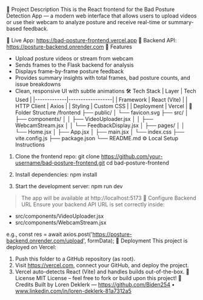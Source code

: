 🎯 Project Description
This is the React frontend for the Bad Posture Detection App — a modern web interface that allows users to upload videos or use their webcam to analyze posture and receive real-time or summary-based feedback.

🔗 Live App: https://bad-posture-frontend.vercel.app
🔗 Backend API: https://posture-backend.onrender.com
🧠 Features
- Upload posture videos or stream from webcam
- Sends frames to the Flask backend for analysis
- Displays frame-by-frame posture feedback
- Provides summary insights with total frames, bad posture counts, and issue breakdowns
- Clean, responsive UI with subtle animations
🛠 Tech Stack
| Layer       | Tech Used        |
|-------------|------------------|
| Framework   | React (Vite)     |
| HTTP Client | Axios            |
| Styling     | Custom CSS       |
| Deployment  | Vercel           |
📂 Folder Structure
/frontend
├── public/
│   └── favicon.svg
├── src/
│   ├── components/
│   │   ├── VideoUploader.jsx
│   │   ├── WebcamStream.jsx
│   │   └── FeedbackDisplay.jsx
│   ├── pages/
│   │   └── Home.jsx
│   ├── App.jsx
│   ├── main.jsx
│   └── index.css
├── vite.config.js
├── package.json
└── README.md
⚙️ Local Setup Instructions
1. Clone the frontend repo:
   git clone https://github.com/your-username/bad-posture-frontend.git
   cd bad-posture-frontend

2. Install dependencies:
   npm install

3. Start the development server:
   npm run dev

> The app will be available at http://localhost:5173
🔧 Configure Backend URL
Ensure your backend API URL is set correctly inside:
- src/components/VideoUploader.jsx
- src/components/WebcamStream.jsx

e.g.,
const res = await axios.post('https://posture-backend.onrender.com/upload', formData);
🚀 Deployment
This project is deployed on Vercel:
1. Push this folder to a GitHub repository (as root).
2. Visit https://vercel.com, connect your GitHub, and deploy the project.
3. Vercel auto-detects React (Vite) and handles builds out-of-the-box.
📄 License
MIT License – feel free to fork or build upon this project!
🙌 Credits
Built by Loren Deklerk — https://github.com/Biden254 • www.linkedin.com/in/loren-deklerk-81a7312a5

